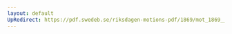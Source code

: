 ```yaml
---
layout: default
UpRedirect: https://pdf.swedeb.se/riksdagen-motions-pdf/1869/mot_1869__ak__00211/mot_1869__ak__00211_002.pdf
---
```

